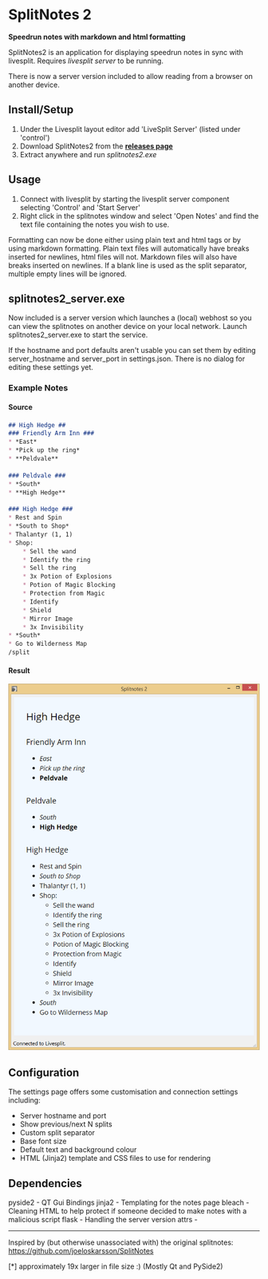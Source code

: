 # SplitNotes 2 #

**Speedrun notes with markdown and html formatting**

SplitNotes2 is an application for displaying speedrun notes in sync with livesplit.
Requires *livesplit server* to be running.

There is now a server version included to allow reading from a browser on another device.

## Install/Setup ##

1. Under the Livesplit layout editor add 'LiveSplit Server' (listed under 'control')
2. Download SplitNotes2 from the [**releases page**](https://github.com/DavidCEllis/SplitNotes-2/releases)
3. Extract anywhere and run *splitnotes2.exe*

## Usage ##

1. Connect with livesplit by starting the livesplit server component selecting 
   'Control' and 'Start Server'
2. Right click in the splitnotes window and select 'Open Notes' and find the text file
   containing the notes you wish to use.
   
Formatting can now be done either using plain text and html tags or by using markdown formatting.
Plain text files will automatically have breaks inserted for newlines, html files will not.
Markdown files will also have breaks inserted on newlines.
If a blank line is used as the split separator, multiple empty lines will be ignored.
   
## splitnotes2_server.exe ##

Now included is a server version which launches a (local) webhost so you can view the splitnotes
on another device on your local network. Launch splitnotes2_server.exe to start the service.

If the hostname and port defaults aren't usable you can set them by editing server_hostname 
and server_port in settings.json. There is no dialog for editing these settings yet.
   
### Example Notes ###

#### Source ####

```markdown
## High Hedge ##
### Friendly Arm Inn ###
* *East*
* *Pick up the ring*
* **Peldvale**

### Peldvale ###
* *South*
* **High Hedge**

### High Hedge ###
* Rest and Spin
* *South to Shop*
* Thalantyr (1, 1)
* Shop:
    * Sell the wand
    * Identify the ring
    * Sell the ring
    * 3x Potion of Explosions
    * Potion of Magic Blocking
    * Protection from Magic
    * Identify
    * Shield
    * Mirror Image
    * 3x Invisibility
* *South*
* Go to Wilderness Map
/split
```

#### Result ####

![Image of splitnotes rendering](resources/demo_notes_md.png)

## Configuration ##

The settings page offers some customisation and connection settings including:

  * Server hostname and port
  * Show previous/next N splits
  * Custom split separator
  * Base font size
  * Default text and background colour
  * HTML (Jinja2) template and CSS files to use for rendering

## Dependencies ##
pyside2 - QT Gui Bindings
jinja2 - Templating for the notes page
bleach - Cleaning HTML to help protect if someone decided to make notes with a malicious script
flask - Handling the server version
attrs -  

--- 

Inspired by (but otherwise unassociated with) the original splitnotes: https://github.com/joeloskarsson/SplitNotes

[*] approximately 19x larger in file size :) (Mostly Qt and PySide2)

